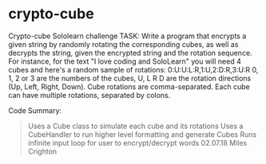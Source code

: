 # crypto-cube
Crypto-cube Sololearn challenge
TASK:
Write a program that encrypts a given string by randomly rotating the
corresponding cubes, as well as decrypts the string, given the encrypted string
and the rotation sequence.
For instance, for the text "I love coding and SoloLearn" you will need 4 cubes
and here's a random sample of rotations:
0:U:U:L:R,1:U,2:D:R,3:U:R
0, 1, 2 or 3 are the numbers of the cubes, U, L R D are the rotation directions
(Up, Left, Right, Down). Cube rotations are comma-separated. Each cube can have
multiple rotations, separated by colons.

Code Summary:
> Uses a Cube class to simulate each cube and its rotations
> Uses a CubeHandler to run higher level formatting and generate Cubes
> Runs infinite input loop for user to encrypt/decrypt words
02.07.18
Miles Crighton
